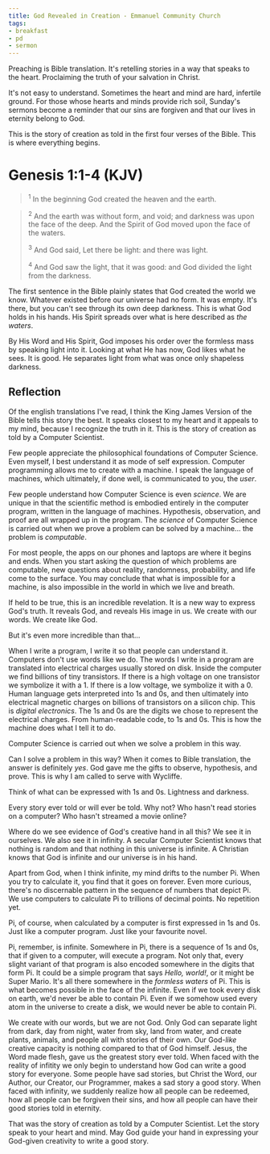 ```yaml
---
title: God Revealed in Creation - Emmanuel Community Church
tags:
- breakfast
- pd
- sermon
---
```


Preaching is Bible translation. It's retelling stories in a way that speaks to the heart. Proclaiming the truth of your salvation in Christ.

It's not easy to understand. Sometimes the heart and mind are hard, infertile ground. For those whose hearts and minds provide rich soil, Sunday's sermons become a reminder that our sins are forgiven and that our lives in eternity belong to God.

This is the story of creation as told in the first four verses of the Bible. This is where everything begins.

# Genesis 1:1-4 (KJV)

> <sup>1</sup> In the beginning God created the heaven and the earth.

> <sup>2</sup> And the earth was without form, and void; and darkness was upon the face of the deep. And the Spirit of God moved upon the face of the waters.
>
> <sup>3</sup> And God said, Let there be light: and there was light.
>
> <sup>4</sup> And God saw the light, that it was good: and God divided the light from the darkness.

The first sentence in the Bible plainly states that God created the world we know. Whatever existed before our universe had no form. It was empty. It's there, but you can't see through its own deep darkness. This is what God holds in his hands. His Spirit spreads over what is here described as _the waters_.

By His Word and His Spirit, God imposes his order over the formless mass by speaking light into it. Looking at what He has now, God likes what he sees. It is good. He separates light from what was once only shapeless darkness.

## Reflection

Of the english translations I've read, I think the King James Version of the Bible tells this story the best. It speaks closest to my heart and it appeals to my mind, because I recognize the truth in it. This is the story of creation as told by a Computer Scientist.

Few people appreciate the philosophical foundations of Computer Science. Even myself, I best understand it as mode of self expression. Computer programming allows me to create with a machine. I speak the language of machines, which ultimately, if done well, is communicated to you, the _user_.

Few people understand how Computer Science is even _science_. We are unique in that the scientific method is embodied entirely in the computer program, written in the language of machines. Hypothesis, observation, and proof are all wrapped up in the program. The _science_ of Computer Science is carried out when we prove a problem can be solved by a machine... the problem is _computable_.

For most people, the apps on our phones and laptops are where it begins and ends. When you start asking the question of which problems are computable, new questions about reality, randomness, probability, and life come to the surface. You may conclude that what is impossible for a machine, is also impossible in the world in which we live and breath.

If held to be true, this is an incredible revelation. It is a new way to express God's truth. It reveals God, and reveals His image in us. We create with our words. We create like God.

But it's even more incredible than that...

When I write a program, I write it so that people can understand it. Computers don't use words like we do. The words I write in a program are translated into electrical charges usually stored on disk. Inside the computer we find billions of tiny transistors. If there is a high voltage on one transistor we symbolize it with a 1. If there is a low voltage, we symbolize it with a 0. Human language gets interpreted into 1s and 0s, and then ultimately into electrical magnetic charges on billions of transistors on a silicon chip. This is _digital electronics_. The 1s and 0s are the digits we chose to represent the electrical charges. From human-readable code, to 1s and 0s. This is how the machine does what I tell it to do.

Computer Science is carried out when we solve a problem in this way.

Can I solve a problem in this way? When it comes to Bible translation, the answer is definitely _yes_. God gave me the gifts to observe, hypothesis, and prove. This is why I am called to serve with Wycliffe.

Think of what can be expressed with 1s and 0s. Lightness and darkness.

Every story ever told or will ever be told. Why not? Who hasn't read stories on a computer? Who hasn't streamed a movie online?

Where do we see evidence of God's creative hand in all this? We see it in ourselves. We also see it in infinity. A secular Computer Scientist knows that nothing is random and that nothing in this universe is infinite. A Christian knows that God is infinite and our universe is in his hand.

Apart from God, when I think infinite, my mind drifts to the number Pi. When you try to calculate it, you find that it goes on forever. Even more curious, there's no discernable pattern in the sequence of numbers that depict Pi. We use computers to calculate Pi to trillions of decimal points. No repetition yet.

Pi, of course, when calculated by a computer is first expressed in 1s and 0s. Just like a computer program. Just like your favourite novel.

Pi, remember, is infinite. Somewhere in Pi, there is a sequence of 1s and 0s, that if given to a computer, will execute a program. Not only that, every slight variant of that program is also encoded somewhere in the digits that form Pi. It could be a simple program that says _Hello, world!_, or it might be Super Mario. It's all there somewhere in the _formless waters_ of Pi. This is what becomes possible in the face of the infinite. Even if we took every disk on earth, we'd never be able to contain Pi. Even if we somehow used every atom in the universe to create a disk, we would never be able to contain Pi.

We create with our words, but we are not God. Only God can separate light from dark, day from night, water from sky, land from water, and create plants, animals, and people all with stories of their own. Our God-_like_ creative capacity is nothing compared to that of God himself. Jesus, the Word made flesh, gave us the greatest story ever told. When faced with the reality of infitity we only begin to understand how God can write a good story for everyone. Some people have sad stories, but Christ the Word, our Author, our Creator, our Programmer, makes a sad story a good story. When faced with infinity, we suddenly realize how all people can be redeemed, how all people can be forgiven their sins, and how all people can have their good stories told in eternity.

That was the story of creation as told by a Computer Scientist. Let the story speak to your heart and mind. May God guide your hand in expressing your God-given creativity to write a good story. 

